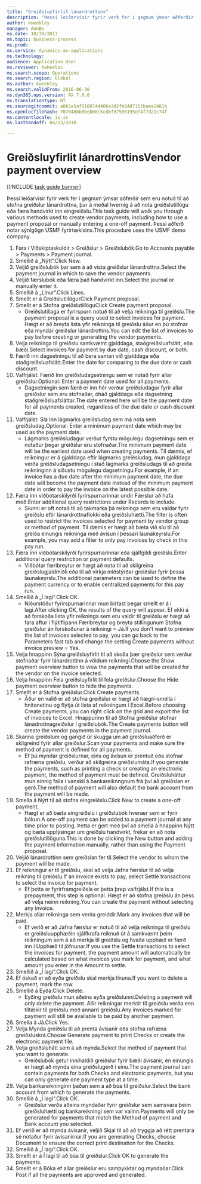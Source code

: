 ```yaml
--- 
title: "Greiðsluyfirlit lánardrottins"
description: "Þessi leiðarvísir fyrir verk fer í gegnum ýmsar aðferðir sem eru notuð til að stofna greiðslur lánardrottna, þar á meðal hvernig á að nota greiðslutillögu eða færa handvirkt inn eingreiðslu."
author: kweekley
manager: AnnBe
ms.date: 10/30/2017
ms.topic: business-process
ms.prod: 
ms.service: dynamics-ax-applications
ms.technology: 
audience: Application User
ms.reviewer: twheeloc
ms.search.scope: Operations
ms.search.region: Global
ms.author: kweekley
ms.search.validFrom: 2016-06-30
ms.dyn365.ops.version: AX 7.0.0
ms.translationtype: HT
ms.sourcegitcommit: a8b5a5af5108744406a3d2fb84d7151baea2481b
ms.openlocfilehash: 707048bb0beb08c5cd8f97590195ef4f7d21c74f
ms.contentlocale: is-is
ms.lasthandoff: 04/13/2018

---
```

# <a name="vendor-payment-overview"></a><span data-ttu-id="e4884-103">Greiðsluyfirlit lánardrottins</span><span class="sxs-lookup"><span data-stu-id="e4884-103">Vendor payment overview</span></span>

[!INCLUDE [task guide banner](../../includes/task-guide-banner.md)]

<span data-ttu-id="e4884-104">Þessi leiðarvísir fyrir verk fer í gegnum ýmsar aðferðir sem eru notuð til að stofna greiðslur lánardrottna, þar á meðal hvernig á að nota greiðslutillögu eða færa handvirkt inn eingreiðslu.</span><span class="sxs-lookup"><span data-stu-id="e4884-104">This task guide will walk you through various methods used to create vendor payments, including how to use a payment proposal or manually entering a one-off payment.</span></span> <span data-ttu-id="e4884-105">Þessi aðferð notar sýnigögn USMF fyrirtækisins.</span><span class="sxs-lookup"><span data-stu-id="e4884-105">This procedure uses the USMF demo company.</span></span>

1. <span data-ttu-id="e4884-106">Fara í Viðskiptaskuldir > Greiðslur > Greiðslubók.</span><span class="sxs-lookup"><span data-stu-id="e4884-106">Go to Accounts payable > Payments > Payment journal.</span></span>
2. <span data-ttu-id="e4884-107">Smellið á „Nýtt“.</span><span class="sxs-lookup"><span data-stu-id="e4884-107">Click New.</span></span>
3. <span data-ttu-id="e4884-108">Veljið greiðslubók þar sem á að vista greiðslur lánardrottna.</span><span class="sxs-lookup"><span data-stu-id="e4884-108">Select the payment journal in which to save the vendor payments.</span></span> 
4. <span data-ttu-id="e4884-109">Veljið færslubók eða færa það handvirkt inn.</span><span class="sxs-lookup"><span data-stu-id="e4884-109">Select the journal or manually enter it.</span></span>
5. <span data-ttu-id="e4884-110">Smellið á „Línur“.</span><span class="sxs-lookup"><span data-stu-id="e4884-110">Click Lines.</span></span>
6. <span data-ttu-id="e4884-111">Smellt er á Greiðslutillögur</span><span class="sxs-lookup"><span data-stu-id="e4884-111">Click Payment proposal.</span></span>
7. <span data-ttu-id="e4884-112">Smellt er á Stofna greiðslutillögu</span><span class="sxs-lookup"><span data-stu-id="e4884-112">Click Create payment proposal.</span></span>
    * <span data-ttu-id="e4884-113">Greiðslutillaga er fyrirspurn notuð til að velja reikninga til greiðslu.</span><span class="sxs-lookup"><span data-stu-id="e4884-113">The payment proposal is a query used to select invoices for payment.</span></span> <span data-ttu-id="e4884-114">Hægt er að breyta lista yfir reikninga til greiðslu áður en þú stofnar eða myndar greiðslur lánardrottins.</span><span class="sxs-lookup"><span data-stu-id="e4884-114">You can edit the list of invoices to pay before creating or generating the vendor payments.</span></span>  
8. <span data-ttu-id="e4884-115">Velja reikninga til greiðslu samkvæmt gjalddaga, staðgreiðsluafslátt, eða bæði.</span><span class="sxs-lookup"><span data-stu-id="e4884-115">Select invoices for payment by due date, cash discount, or both.</span></span> 
9. <span data-ttu-id="e4884-116">Færið inn dagsetningu til að bera saman við gjalddaga eða staðgreiðsluafslátt.</span><span class="sxs-lookup"><span data-stu-id="e4884-116">Enter the date for comparing to the due date or cash discount.</span></span> 
10. <span data-ttu-id="e4884-117">Valfrjálst: Færið Inn greiðsludagsetningu sem er notað fyrir allar greiðslur.</span><span class="sxs-lookup"><span data-stu-id="e4884-117">Optional: Enter a payment date used for all payments.</span></span>
    * <span data-ttu-id="e4884-118">Dagsetningin sem færð er inn hér verður greiðsludagur fyrir allar greiðslur sem eru stofnaðar, óháð gjalddaga eða dagsetning staðgreiðsluafsláttar.</span><span class="sxs-lookup"><span data-stu-id="e4884-118">The date entered here will be the payment date for all payments created, regardless of the due date or cash discount date.</span></span>  
11. <span data-ttu-id="e4884-119">Valfrjálst: Slá Inn lágmarks greiðsludag sem má nota sem greiðsludag.</span><span class="sxs-lookup"><span data-stu-id="e4884-119">Optional: Enter a minimum payment date which may be used as the payment date.</span></span>
    * <span data-ttu-id="e4884-120">Lágmarks greiðsludagur verður fyrstu mögulegu dagsetningu sem er notaður þegar greiðslur eru stofnaðar.</span><span class="sxs-lookup"><span data-stu-id="e4884-120">The minimum payment date will be the earliest date used when creating payments.</span></span> <span data-ttu-id="e4884-121">Til dæmis, ef reikningur er á gjalddaga eftir lágmarks greiðsludag, mun gjalddaga verða greiðsludagsetningu í stað lágmarks greiðsludags til að greiða reikninginn á síðustu mögulegu dagsetningu.</span><span class="sxs-lookup"><span data-stu-id="e4884-121">For example, if an invoice has a due date after the minimum payment date, the due date will become the payment date instead of the minimum payment date in order to pay the invoice on the latest possible date.</span></span>  
12. <span data-ttu-id="e4884-122">Færa inn viðbótarskilyrði fyrirspurnarinnar undir Færslur að hafa með.</span><span class="sxs-lookup"><span data-stu-id="e4884-122">Enter additional query restrictions under Records to include.</span></span>
    * <span data-ttu-id="e4884-123">Síunni er oft notað til að takmarka þá reikninga sem eru valdar fyrir greiðslu eftir lánardrottnaflokki eða greiðsluhætti.</span><span class="sxs-lookup"><span data-stu-id="e4884-123">The filter is often used to restrict the invoices selected for payment by vendor group or method of payment.</span></span> <span data-ttu-id="e4884-124">Til dæmis er hægt að bæta við síu til að greiða einungis reikninga með ávísun í þessari launakeyrslu.</span><span class="sxs-lookup"><span data-stu-id="e4884-124">For example, you may add a filter to only pay invoices by check in this pay run.</span></span>  
13. <span data-ttu-id="e4884-125">Færa inn viðbótarskilyrði fyrirspurnarinnar eða sjálfgildi greiðslu.</span><span class="sxs-lookup"><span data-stu-id="e4884-125">Enter additional query restriction or payment defaults.</span></span> 
    * <span data-ttu-id="e4884-126">Viðbótar færibreytur er hægt að nota til að skilgreina greiðslugjaldmiðli eða til að virkja miðstýrðar greiðslur fyrir þessa launakeyrslu.</span><span class="sxs-lookup"><span data-stu-id="e4884-126">The additional parameters can be used to define the payment currency or to enable centralized payments for this pay run.</span></span>  
14. <span data-ttu-id="e4884-127">Smellið á „Í lagi“.</span><span class="sxs-lookup"><span data-stu-id="e4884-127">Click OK.</span></span>
    * <span data-ttu-id="e4884-128">Niðurstöður fyrirspurnarinnar mun birtast þegar smellt er á í lagi.</span><span class="sxs-lookup"><span data-stu-id="e4884-128">After clicking OK, the results of the query will appear.</span></span> <span data-ttu-id="e4884-129">Ef ekki á að forskoða lista yfir reikninga sem eru valdir til greiðslu er hægt að fara aftur í flýtiflipann Færibreytur og breyta stillingunum Stofna greiðslur án forskoðunar á reikningi = Já.</span><span class="sxs-lookup"><span data-stu-id="e4884-129">If you don't want to preview the list of invoices selected to pay, you can go back to the Parameters fast tab and change the setting Create payments without invoice preview = Yes.</span></span>  
15. <span data-ttu-id="e4884-130">Velja hnappinn Sýna greiðsluyfirlit til að skoða þær greiðslur sem verður stofnaðar fyrir lánardrottinn á völdum reikningi.</span><span class="sxs-lookup"><span data-stu-id="e4884-130">Choose the Show payment overview button to view the payments that will be created for the vendor on the invoice selected.</span></span>
16. <span data-ttu-id="e4884-131">Velja hnappinn Fela greiðsluyfirlit til fela greiðslur.</span><span class="sxs-lookup"><span data-stu-id="e4884-131">Choose the Hide payment overview button to hide the payments.</span></span> 
17. <span data-ttu-id="e4884-132">Smellt er á Stofna greiðslur.</span><span class="sxs-lookup"><span data-stu-id="e4884-132">Click Create payments.</span></span>
    * <span data-ttu-id="e4884-133">Áður en valið er að stofna greiðslur er hægt að hægri-smella í hnitanetinu og flytja út lista af reikningum í Excel.</span><span class="sxs-lookup"><span data-stu-id="e4884-133">Before choosing Create payments, you can right click on the grid and export the list of invoices to Excel.</span></span> <span data-ttu-id="e4884-134">Hnappurinn til að Stofna greiðslur stofnar lánadrottnagreiðslur í greiðslubók.</span><span class="sxs-lookup"><span data-stu-id="e4884-134">The Create payments button will create the vendor payments in the payment journal.</span></span>  
18. <span data-ttu-id="e4884-135">Skanna greiðslum og gangið úr skugga um að greiðsluaðferð er skilgreind fyrir allar greiðslur.</span><span class="sxs-lookup"><span data-stu-id="e4884-135">Scan your payments and make sure the method of payment is defined for all payments.</span></span> 
    * <span data-ttu-id="e4884-136">Ef þú myndar greiðslurnar, eins og ávísun er prentuð eða stofnar rafræna greiðslu, verður að skilgreina greiðslumáta.</span><span class="sxs-lookup"><span data-stu-id="e4884-136">If you generate the payments, such as printing a check or creating an electronic payment, the method of payment must be defined.</span></span> <span data-ttu-id="e4884-137">Greiðsluháttur mun einnig falla í vanskil á bankareiknngnum frá því að greiðslan er gerð.</span><span class="sxs-lookup"><span data-stu-id="e4884-137">The method of payment will also default the bank account from the payment will be made.</span></span>  
19. <span data-ttu-id="e4884-138">Smella á Nýtt til að stofna eingreiðslu.</span><span class="sxs-lookup"><span data-stu-id="e4884-138">Click New to create a one-off payment.</span></span>
    * <span data-ttu-id="e4884-139">Hægt er að bæta eingreiðslu í greiðslubók hvenær sem er fyrir bókun.</span><span class="sxs-lookup"><span data-stu-id="e4884-139">A one-off payment can be added to a payment journal at any time prior to posting.</span></span> <span data-ttu-id="e4884-140">Þetta er gert með því að smella á hnappinn Nýtt og bæta upplýsingar um greiðslu handvirkt, frekar en að nota greiðslutillöguna.</span><span class="sxs-lookup"><span data-stu-id="e4884-140">This is done by clicking the New button and adding the payment information manually, rather than using the Payment proposal.</span></span>  
20. <span data-ttu-id="e4884-141">Veljið lánardrottinn sem greiðslan fer til.</span><span class="sxs-lookup"><span data-stu-id="e4884-141">Select the vendor to whom the payment will be made.</span></span>
21. <span data-ttu-id="e4884-142">Ef reikningur er til greiðslu, skal að velja Jafna færslur til að velja reikning til greiðslu.</span><span class="sxs-lookup"><span data-stu-id="e4884-142">If an invoice exists to pay, select Settle transactions to select the invoice for payment.</span></span>
    * <span data-ttu-id="e4884-143">Ef þetta er fyrirframgreiðsla er þetta þrep valfrjálst.</span><span class="sxs-lookup"><span data-stu-id="e4884-143">If this is a prepayment, this step is optional.</span></span> <span data-ttu-id="e4884-144">Hægt er að stofna greiðslu án þess að velja neinn reikning.</span><span class="sxs-lookup"><span data-stu-id="e4884-144">You can create the payment without selecting any invoice.</span></span>  
22. <span data-ttu-id="e4884-145">Merkja allar reikninga sem verða greiddir.</span><span class="sxs-lookup"><span data-stu-id="e4884-145">Mark any invoices that will be paid.</span></span>
    * <span data-ttu-id="e4884-146">Ef verið er að Jafna færslur er notuð til að velja reikninga til greiðslu er greiðsluupphæðin sjálfkrafa reiknuð út á samkvæmt þeim reikningum sem á að merkja til greiðslu og hvaða upphæð er færð inn í Upphæð til jöfnunar.</span><span class="sxs-lookup"><span data-stu-id="e4884-146">If you use the Settle transactions to select the invoices for payment, the payment amount will automatically be calculated based on what invoices you mark for payment, and what amount you enter in the Amount to settle.</span></span>  
23. <span data-ttu-id="e4884-147">Smellið á „Í lagi“.</span><span class="sxs-lookup"><span data-stu-id="e4884-147">Click OK.</span></span>
24. <span data-ttu-id="e4884-148">Ef óskað er að eyða greiðslu skal merkja línuna.</span><span class="sxs-lookup"><span data-stu-id="e4884-148">If you want to delete a payment, mark the row.</span></span>
25. <span data-ttu-id="e4884-149">Smellið á Eyða.</span><span class="sxs-lookup"><span data-stu-id="e4884-149">Click Delete.</span></span>
    * <span data-ttu-id="e4884-150">Eyðing greiðslu mun aðeins eyða greiðslunni.</span><span class="sxs-lookup"><span data-stu-id="e4884-150">Deleting a payment will only delete the payment.</span></span> <span data-ttu-id="e4884-151">Allir reikningar merktir til greiðslu verða enn tiltækir til greiðslu með annarri greiðslu.</span><span class="sxs-lookup"><span data-stu-id="e4884-151">Any invoices marked for payment will still be available to be paid by another payment.</span></span>  
26. <span data-ttu-id="e4884-152">Smella á Já.</span><span class="sxs-lookup"><span data-stu-id="e4884-152">Click Yes.</span></span>
27. <span data-ttu-id="e4884-153">Velja Mynda greiðslu til að prenta ávísanir eða stofna rafræna greiðsluskrá.</span><span class="sxs-lookup"><span data-stu-id="e4884-153">Choose Generate payment to print Checks or create the electronic payment file.</span></span>
28. <span data-ttu-id="e4884-154">Velja greiðsluhátt sem á að mynda.</span><span class="sxs-lookup"><span data-stu-id="e4884-154">Select the method of payment that you want to generate.</span></span>
    * <span data-ttu-id="e4884-155">Greiðslubók getur innihaldið greiðslur fyrir bæði ávísanir, en einungis er hægt að mynda eina greiðslugerð í einu.</span><span class="sxs-lookup"><span data-stu-id="e4884-155">The payment journal can contain payments for both Checks and electronic payments, but you can only generate one payment type at a time.</span></span>  
29. <span data-ttu-id="e4884-156">Velja bankareikninginn þaðan sem á að búa til greiðslur.</span><span class="sxs-lookup"><span data-stu-id="e4884-156">Select the bank account from which to generate the payments.</span></span>
30. <span data-ttu-id="e4884-157">Smellið á „Í lagi“.</span><span class="sxs-lookup"><span data-stu-id="e4884-157">Click OK.</span></span>
    * <span data-ttu-id="e4884-158">Greiðslur verða aðeins myndaðar fyrir greiðslur sem samsvara þeim greiðsluhætti og bankareikningi sem var valinn.</span><span class="sxs-lookup"><span data-stu-id="e4884-158">Payments will only be generated for payments that match the Method of payment and Bank account you selected.</span></span>  
31. <span data-ttu-id="e4884-159">Ef verið er að mynda ávísanir, veljið Skjal til að að tryggja að rétt prentara sé notaður fyrir ávísanirnar.</span><span class="sxs-lookup"><span data-stu-id="e4884-159">If you are generating Checks, choose Document to ensure the correct print destination for the Checks.</span></span>
32. <span data-ttu-id="e4884-160">Smellið á „Í lagi“.</span><span class="sxs-lookup"><span data-stu-id="e4884-160">Click OK.</span></span>
33. <span data-ttu-id="e4884-161">Smellt er á Í lagi til að búa til greiðslur.</span><span class="sxs-lookup"><span data-stu-id="e4884-161">Click OK to generate the payments.</span></span>
34. <span data-ttu-id="e4884-162">Smellt er á Bóka ef allar greiðslur eru samþykktar og myndaðar.</span><span class="sxs-lookup"><span data-stu-id="e4884-162">Click Post if all the payments are approved and generated.</span></span> 


